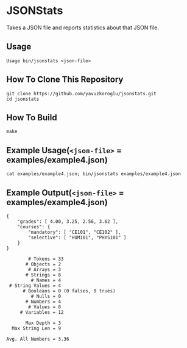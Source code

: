 # JSONStats
Takes a JSON file and reports statistics about that JSON file.

## Usage

```
Usage bin/jsonstats <json-file>
```

## How To Clone This Repository

```
git clone https://github.com/yavuzkoroglu/jsonstats.git
cd jsonstats
```

## How To Build

```
make
```

## Example Usage(`<json-file>` = examples/example4.json)

```
cat examples/example4.json; bin/jsonstats examples/example4.json
```

## Example Output(`<json-file>` = examples/example4.json)

```
{
    "grades": [ 4.00, 3.25, 2.56, 3.62 ],
    "courses": {
        "mandatory": [ "CE101", "CE102" ],
        "selective": [ "HUM101", "PHYS101" ]
    }
}

        # Tokens = 33
       # Objects = 2
        # Arrays = 3
       # Strings = 8
         # Names = 4
 # String Values = 4
      # Booleans = 0 (0 falses, 0 trues)
         # Nulls = 0
       # Numbers = 4
        # Values = 8
     # Variables = 12

       Max Depth = 3
  Max String Len = 9

Avg. All Numbers = 3.36

```
